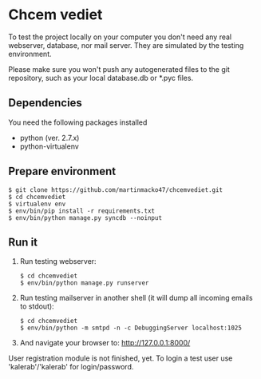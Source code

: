 Chcem vediet
============

To test the project locally on your computer you don't need any real webserver, database, nor mail server.
They are simulated by the testing environment.

Please make sure you won't push any autogenerated files to the git repository, such as your local
database.db or \*.pyc files.

Dependencies
------------

You need the following packages installed
 * python (ver. 2.7.x)
 * python-virtualenv

Prepare environment
-------------------

```shell
$ git clone https://github.com/martinmacko47/chcemvediet.git
$ cd chcemvediet
$ virtualenv env
$ env/bin/pip install -r requirements.txt
$ env/bin/python manage.py syncdb --noinput
```

Run it
------

 1. Run testing webserver:

    ```shell
    $ cd chcemvediet
    $ env/bin/python manage.py runserver
    ```

 2. Run testing mailserver in another shell (it will dump all incoming emails to stdout):

    ```shell
    $ cd chcemvediet
    $ env/bin/python -m smtpd -n -c DebuggingServer localhost:1025
    ```

 3. And navigate your browser to: http://127.0.0.1:8000/

User registration module is not finished, yet. To login a test user use 'kalerab'/'kalerab' for
login/password.


